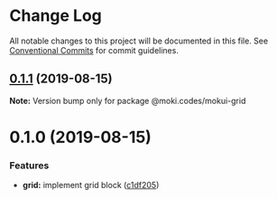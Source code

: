 # Change Log

All notable changes to this project will be documented in this file.
See [Conventional Commits](https://conventionalcommits.org) for commit guidelines.

## [0.1.1](https://github.com/moki/mokui/compare/@moki.codes/mokui-grid@0.1.0...@moki.codes/mokui-grid@0.1.1) (2019-08-15)

**Note:** Version bump only for package @moki.codes/mokui-grid





# 0.1.0 (2019-08-15)


### Features

* **grid:** implement grid block ([c1df205](https://github.com/moki/mokui/commit/c1df205))
